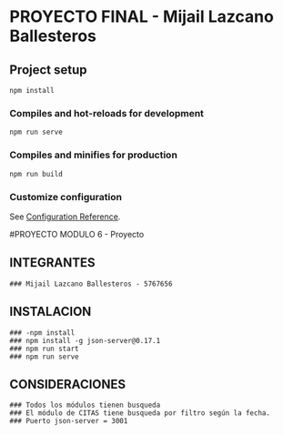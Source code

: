 # PROYECTO FINAL - Mijail Lazcano Ballesteros

## Project setup
```
npm install
```

### Compiles and hot-reloads for development
```
npm run serve
```

### Compiles and minifies for production
```
npm run build
```

### Customize configuration
See [Configuration Reference](https://cli.vuejs.org/config/).

#PROYECTO MODULO 6  - Proyecto 


## INTEGRANTES
    ### Mijail Lazcano Ballesteros - 5767656

## INSTALACION 
    ### -npm install
    ### npm install -g json-server@0.17.1 
    ### npm run start       
    ### npm run serve    

 ## CONSIDERACIONES   
    ### Todos los módulos tienen busqueda
    ### El módulo de CITAS tiene busqueda por filtro según la fecha.                            
    ### Puerto json-server = 3001

